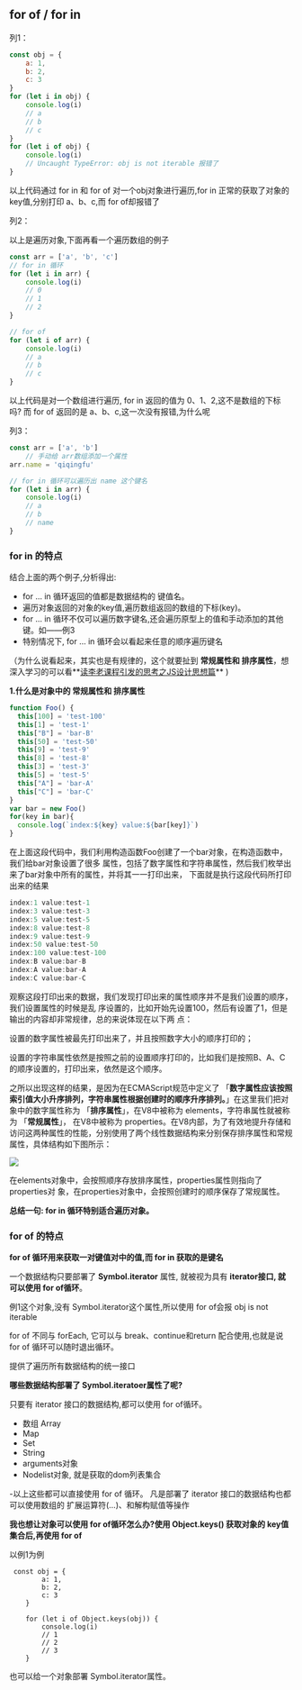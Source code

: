 <!--
 * @Description: 
 * @Autor: fengshuai
 * @Date: 2021-08-11 10:35:38
 * @LastEditors: fengshuai
 * @LastEditTime: 2021-08-11 10:41:04
-->

## for of / for in

列1：

```js
const obj = {
    a: 1,
    b: 2,
    c: 3
}
for (let i in obj) {
    console.log(i)
    // a
    // b
    // c
}
for (let i of obj) {
    console.log(i)
    // Uncaught TypeError: obj is not iterable 报错了
}
```

 以上代码通过 for in 和 for of 对一个obj对象进行遍历,for in 正常的获取了对象的 key值,分别打印 a、b、c,而 for of却报错了

列2：

 以上是遍历对象,下面再看一个遍历数组的例子 

```js
const arr = ['a', 'b', 'c']
// for in 循环
for (let i in arr) {
    console.log(i)
    // 0
    // 1
    // 2
}

// for of
for (let i of arr) {
    console.log(i)
    // a
    // b
    // c
}
```

 以上代码是对一个数组进行遍历, for in 返回的值为 0、1、2,这不是数组的下标吗? 而 for of 返回的是 a、b、c,这一次没有报错,为什么呢 

列3：

```js
const arr = ['a', 'b']
    // 手动给 arr数组添加一个属性
arr.name = 'qiqingfu'

// for in 循环可以遍历出 name 这个键名
for (let i in arr) {
    console.log(i)
    // a
    // b
    // name
}
```

### **for in 的特点**

结合上面的两个例子,分析得出:

- for ... in 循环返回的值都是数据结构的 键值名。
- 遍历对象返回的对象的key值,遍历数组返回的数组的下标(key)。
- for ... in 循环不仅可以遍历数字键名,还会遍历原型上的值和手动添加的其他键。如——例3
- 特别情况下, for ... in 循环会以看起来任意的顺序遍历键名

 （为什么说看起来，其实也是有规律的，这个就要扯到 **常规属性和 排序属性**，想深入学习的可以看**[读李老课程引发的思考之JS设计思想篇](https://link.zhihu.com/?target=https%3A//mp.weixin.qq.com/s%3F__biz%3DMzU5NDM5MDg1Mw%3D%3D%26mid%3D2247487517%26idx%3D2%26sn%3Df5fd6cef41b856ea4f4aca2de915760c%26chksm%3Dfe00aa37c97723217acee08b2e20dea2b53ed44b6dc8910aec57b4e9c1c71294847ee681fa1a%26token%3D828996357%26lang%3Dzh_CN%23rd)** )

**1.什么是对象中的 常规属性和 排序属性**

```js
function Foo() {
  this[100] = 'test-100'
  this[1] = 'test-1'
  this["B"] = 'bar-B'
  this[50] = 'test-50'
  this[9] = 'test-9'
  this[8] = 'test-8'
  this[3] = 'test-3'
  this[5] = 'test-5'
  this["A"] = 'bar-A'
  this["C"] = 'bar-C'
}
var bar = new Foo()
for(key in bar){
  console.log(`index:${key} value:${bar[key]}`)
}
```

在上⾯这段代码中，我们利⽤构造函数Foo创建了⼀个bar对象，在构造函数中，我们给bar对象设置了很多 属性，包括了数字属性和字符串属性，然后我们枚举出来了bar对象中所有的属性，并将其⼀⼀打印出来， 下⾯就是执⾏这段代码所打印出来的结果

```js
index:1 value:test-1
index:3 value:test-3
index:5 value:test-5
index:8 value:test-8
index:9 value:test-9
index:50 value:test-50
index:100 value:test-100
index:B value:bar-B
index:A value:bar-A
index:C value:bar-C
```

观察这段打印出来的数据，我们发现打印出来的属性顺序并不是我们设置的顺序，我们设置属性的时候是乱 序设置的，⽐如开始先设置100，然后有设置了1，但是输出的内容却⾮常规律，总的来说体现在以下两 点：

设置的数字属性被最先打印出来了，并且按照数字⼤⼩的顺序打印的；

设置的字符串属性依然是按照之前的设置顺序打印的，⽐如我们是按照B、A、C的顺序设置的，打印出来，依然是这个顺序。

之所以出现这样的结果，是因为在ECMAScript规范中定义了 「**数字属性应该按照索引值大小升序排列，字符串属性根据创建时的顺序升序排列。**」在这⾥我们把对象中的数字属性称为 「**排序属性**」，在V8中被称为 elements，字符串属性就被称为 「**常规属性**」， 在V8中被称为 properties。在V8内部，为了有效地提升存储和访问这两种属性的性能，分别使⽤了两个线性数据结构来分别保存排序属性和常规属性，具体结构如下图所⽰：

![](https://pic1.zhimg.com/80/v2-e0f8f4a6b7115c7ea0d23a373645cbd4_720w.jpg)

在elements对象中，会按照顺序存放排序属性，properties属性则指向了properties对 象，在properties对象中，会按照创建时的顺序保存了常规属性。

**总结一句: for in 循环特别适合遍历对象。**

### for of 的特点

**for of 循环用来获取一对键值对中的值,而 for in 获取的是键名**

一个数据结构只要部署了 **Symbol.iterator** 属性, 就被视为具有 **iterator接口, 就可以使用 for of循环**。

例1这个对象,没有 Symbol.iterator这个属性,所以使用 for of会报 obj is not iterable

for of 不同与 forEach, 它可以与 break、continue和return 配合使用,也就是说 for of 循环可以随时退出循环。

提供了遍历所有数据结构的统一接口

**哪些数据结构部署了 Symbol.iteratoer属性了呢?**

只要有 iterator 接口的数据结构,都可以使用 for of循环。

- 数组 Array
- Map
- Set
- String
- arguments对象
- Nodelist对象, 就是获取的dom列表集合

-以上这些都可以直接使用 for of 循环。 凡是部署了 iterator 接口的数据结构也都可以使用数组的 扩展运算符(...)、和解构赋值等操作

**我也想让对象可以使用 for of循环怎么办?使用 Object.keys() 获取对象的 key值集合后,再使用 for of**

以例1为例

```text
 const obj = {
        a: 1,
        b: 2,
        c: 3
    }

    for (let i of Object.keys(obj)) {
        console.log(i)
        // 1
        // 2
        // 3
    }
```

也可以给一个对象部署 Symbol.iterator属性。